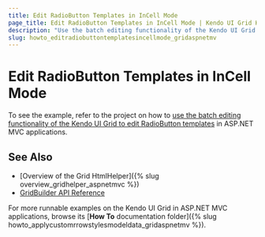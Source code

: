 ```yaml
---
title: Edit RadioButton Templates in InCell Mode
page_title: Edit RadioButton Templates in InCell Mode | Kendo UI Grid HtmlHelper
description: "Use the batch editing functionality of the Kendo UI Grid to edit RadioButton templates in ASP.NET MVC applications."
slug: howto_editradiobuttontemplatesincellmode_gridaspnetmv
---
```


# Edit RadioButton Templates in InCell Mode

To see the example, refer to the project on how to [use the batch editing functionality of the Kendo UI Grid to edit RadioButton templates](https://github.com/telerik/ui-for-aspnet-mvc-examples/tree/master/grid/grid-incell-editing-radio-button-template-column) in ASP.NET MVC applications.

## See Also

* [Overview of the Grid HtmlHelper]({% slug overview_gridhelper_aspnetmvc %})
* [GridBuilder API Reference](../../../kendo-ui/api/Kendo.Mvc.UI.Fluent/GridBuilder)

For more runnable examples on the Kendo UI Grid in ASP.NET MVC applications, browse its [**How To** documentation folder]({% slug howto_applycustomrrowstylesmodeldata_gridaspnetmv %}).
